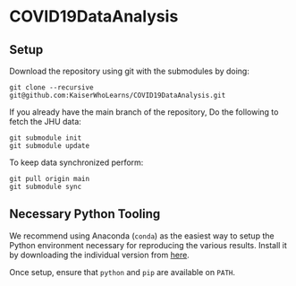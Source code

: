 # COVID19DataAnalysis

## Setup

Download the repository using git with the submodules by doing:

```
git clone --recursive git@github.com:KaiserWhoLearns/COVID19DataAnalysis.git
```

If you already have the main branch of the repository, Do the following to fetch the JHU data:

```
git submodule init
git submodule update
```

To keep data synchronized perform:

```
git pull origin main
git submodule sync
```

## Necessary Python Tooling

We recommend using Anaconda (`conda`) as the easiest way to setup the Python environment necessary
for reproducing the various results. Install it by downloading the individual version from [here](https://www.anaconda.com/products/individual).

Once setup, ensure that `python` and `pip` are available on `PATH`.
